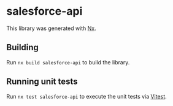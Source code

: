 # salesforce-api

This library was generated with [Nx](https://nx.dev).

## Building

Run `nx build salesforce-api` to build the library.

## Running unit tests

Run `nx test salesforce-api` to execute the unit tests via [Vitest](https://vitest.dev/).
